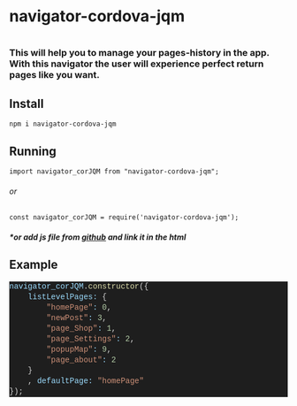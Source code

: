<h1>navigator-cordova-jqm<h1>

<h3>This will help you to manage your pages-history in the app.
  With this navigator the user will experience perfect return pages like you want.</h3>

<h2>Install</h2>
<pre>
<code>npm i navigator-cordova-jqm</code>
</pre>

<h2>Running</h2>
<pre><code>import navigator_corJQM from "navigator-cordova-jqm";</code></pre>
 <h6>or</h6>
 <pre><code>const navigator_corJQM = require('navigator-cordova-jqm');</code></pre>
 <h5>*or add js file from <a href="https://github.com/orchoban/cordova-jqm-navigator">github</a> and link it in the html</h6>
<p></p>
<h2>Example</h2>
 <pre>
<div style="color: rgb(212, 212, 212);background-color: rgb(30, 30, 30);font-family: Consolas, &quot;Courier New&quot;, monospace;font-size: 14px;line-height: 19px;white-space: pre;" dir="ltr"><div><span style="color: rgb(156, 220, 254);">navigator_corJQM</span>.<span style="color: rgb(220, 220, 170);">constructor</span>({</div><div>    <span style="color: rgb(156, 220, 254);">listLevelPages:</span> {</div><div>        <span style="color: rgb(206, 145, 120);">"homePage"</span><span style="color: rgb(156, 220, 254);">:</span> <span style="color: rgb(181, 206, 168);">0</span>,</div><div>        <span style="color: rgb(206, 145, 120);">"newPost"</span><span style="color: rgb(156, 220, 254);">:</span> <span style="color: rgb(181, 206, 168);">3</span>,</div><div>        <span style="color: rgb(206, 145, 120);">"page_Shop"</span><span style="color: rgb(156, 220, 254);">:</span> <span style="color: rgb(181, 206, 168);">1</span>,</div><div>        <span style="color: rgb(206, 145, 120);">"page_Settings"</span><span style="color: rgb(156, 220, 254);">:</span> <span style="color: rgb(181, 206, 168);">2</span>,</div><div>        <span style="color: rgb(206, 145, 120);">"popupMap"</span><span style="color: rgb(156, 220, 254);">:</span> <span style="color: rgb(181, 206, 168);">9</span>,</div><div>        <span style="color: rgb(206, 145, 120);">"page_about"</span><span style="color: rgb(156, 220, 254);">:</span> <span style="color: rgb(181, 206, 168);">2</span></div><div>    }</div><div>    , <span style="color: rgb(156, 220, 254);">defaultPage:</span> <span style="color: rgb(206, 145, 120);">"homePage"</span></div><div>});</div></div>
</pre>

